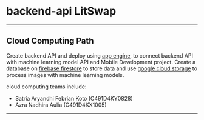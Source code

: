 # backend-api LitSwap
***
## Cloud Computing Path 
Create backend API and deploy using [app engine](https://cloud.google.com/appengine?_gl=1*hlianx*_up*MQ..&gclid=CjwKCAjw1K-zBhBIEiwAWeCOF0RgPyusDHXwr4GMj_qUf92_5kwVHtr3KnJjYifHUEzOZYjq53jQuRoCcYoQAvD_BwE&gclsrc=aw.ds), to connect backend API with machine learning model API and Mobile Development project. Create a database on [firebase firestore](https://firebase.google.com/docs/firestore) to store data and use [google cloud storage](https://cloud.google.com/storage) to process images with machine learning models.

cloud computing teams include: 
- Satria Aryandhi Febrian Koto (C491D4KY0828)
- Azra Nadhira Aulia (C491D4KX1005)
  
- - - 



